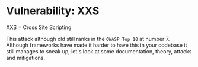 # Vulnerability: XXS

XXS = Cross Site Scripting

This attack although old still ranks in the `OWASP Top 10` at number 7. Although frameworks have made it harder to have this in your codebase it still manages to sneak up, let's look at some documentation, theory, attacks and mitigations. 



